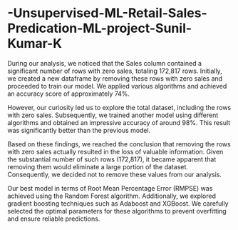 # -Unsupervised-ML-Retail-Sales-Predication-ML-project-Sunil-Kumar-K
During our analysis, we noticed that the Sales column contained a significant number of rows with zero sales, totaling 172,817 rows. Initially, we created a new dataframe by removing these rows with zero sales and proceeded to train our model. We applied various algorithms and achieved an accuracy score of approximately 74%.

However, our curiosity led us to explore the total dataset, including the rows with zero sales. Subsequently, we trained another model using different algorithms and obtained an impressive accuracy of around 98%. This result was significantly better than the previous model.

Based on these findings, we reached the conclusion that removing the rows with zero sales actually resulted in the loss of valuable information. Given the substantial number of such rows (172,817), it became apparent that removing them would eliminate a large portion of the dataset. Consequently, we decided not to remove these values from our analysis.

Our best model in terms of Root Mean Percentage Error (RMPSE) was achieved using the Random Forest algorithm. Additionally, we explored gradient boosting techniques such as Adaboost and XGBoost. We carefully selected the optimal parameters for these algorithms to prevent overfitting and ensure reliable predictions.

